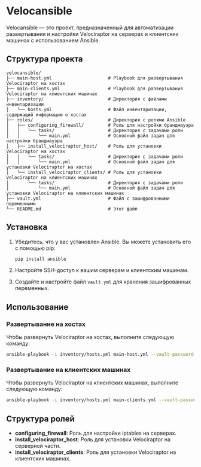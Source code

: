 # Velocansible

Velocansible — это проект, предназначенный для автоматизации развертывания и настройки Velociraptor на серверах и клиентских машинах с использованием Ansible.

## Структура проекта

```
velocansible/
├── main-host.yml                     # Playbook для развертывания Velociraptor на хостах
├── main-clients.yml                  # Playbook для развертывания Velociraptor на клиентских машинах
├── inventory/                        # Директория с файлами инвентаризации
│   └── hosts.yml                     # Файл инвентаризации, содержащий информацию о хостах
├── roles/                            # Директория с ролями Ansible
│   ├── configuring_firewall/         # Роль для настройки брандмауэра
│   │   └── tasks/                    # Директория с задачами роли
│   │       └── main.yml              # Основной файл задач для настройки брандмауэра
│   ├── install_velociraptor_host/    # Роль для установки Velociraptor на хостах
│   │   └── tasks/                    # Директория с задачами роли
│   │       └── main.yml              # Основной файл задач для установки Velociraptor на хостах
│   └── install_velociraptor_clients/ # Роль для установки Velociraptor на клиентских машинах
│       └── tasks/                    # Директория с задачами роли
│           └── main.yml              # Основной файл задач для установки Velociraptor на клиентских машинах
├── vault.yml                         # Файл с зашифрованными переменными
└── README.md                         # Этот файл
```

## Установка

1. Убедитесь, что у вас установлен Ansible. Вы можете установить его с помощью pip:

   ```bash
   pip install ansible
   ```

2. Настройте SSH-доступ к вашим серверам и клиентским машинам.

3. Создайте и настройте файл `vault.yml` для хранения зашифрованных переменных.

## Использование

### Развертывание на хостах

Чтобы развернуть Velociraptor на хостах, выполните следующую команду:

```bash
ansible-playbook -i inventory/hosts.yml main-host.yml --vault-password-file=[ваш файл с паролем]
```

### Развертывание на клиентских машинах

Чтобы развернуть Velociraptor на клиентских машинах, выполните следующую команду:

```bash
ansible-playbook -i inventory/hosts.yml main-clients.yml --vault-password-file=[ваш файл с паролем]
```

## Структура ролей

- **configuring_firewall**: Роль для настройки iptables на серверах.
- **install_velociraptor_host**: Роль для установки Velociraptor на серверной части.
- **install_velociraptor_clients**: Роль для установки Velociraptor на клиентских машинах.

